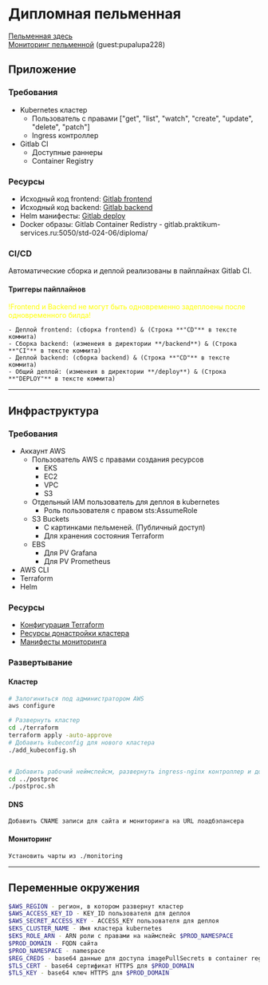 # Дипломная пельменная
[Пельменная здесь](https://momo.sudouser.net)  
[Мониторинг пельменной](https://momo-grafana.sudouser.net) (guest:pupalupa228)

## Приложение
### Требования
- Kubernetes кластер  
    - Пользователь с правами  ["get", "list", "watch", "create", "update", "delete", "patch"]
    - Ingress контроллер
- Gitlab CI
    - Доступные раннеры
    - Container Registry
 
### Ресурсы
- Исходный код frontend: <a href= https://gitlab.praktikum-services.ru/std-024-06/diploma/-/tree/main/frontend> Gitlab frontend</a>  
- Исходный код backend: <a href= https://gitlab.praktikum-services.ru/std-024-06/diploma/-/tree/main/backend> Gitlab backend</a>  
- Helm манифесты: <a href= https://gitlab.praktikum-services.ru/std-024-06/diploma/-/tree/main/deploy> Gitlab deploy</a>
- Docker образы:  Gitlab Container Redistry - gitlab.praktikum-services.ru:5050/std-024-06/diploma/

### CI/CD
Автоматические сборка и деплой реализованы в пайплайнах Gitlab CI.
#### Триггеры пайплайнов
<span style="color:yellow">
!Frontend и Backend не могут быть одновременно задеплоены после одновременного билда!</span>

```- Сборка frontend: (изменеия в директории **/frontend**) & (Строка **"CI"** в тексте коммита)
- Деплой frontend: (сборка frontend) & (Строка **"CD"** в тексте коммита)
- Сборка backend: (изменеия в директории **/backend**) & (Строка **"CI"** в тексте коммита)
- Деплой backend: (сборка backend) & (Строка **"CD"** в тексте коммита)
- Общий деплой: (изменеия в директории **/deploy**) & (Строка **"DEPLOY"** в тексте коммита)
```

  
---


## Инфраструктура  
### Требования
- Аккаунт AWS
    - Пользователь AWS с правами создания ресурсов
        - EKS
        - EC2
        - VPC
        - S3
    - Отдельный IAM пользователь для деплоя в kubernetes
        - Роль пользователя с правом sts:AssumeRole
    - S3 Buckets
        - С картинками пельменей. (Публичный доступ)
        - Для хранения состояния Terraform
    - EBS
        - Для PV Grafana
        - Для PV Prometheus
- AWS CLI
- Terraform
- Helm

### Ресурсы
-   <a href= https://github.com/s-pepyako/infra/tree/main/terraform> Конфигурация Terraform</a>  
-   <a href= https://github.com/s-pepyako/infra/tree/main/postproc> Ресурсы донастройки кластера</a>
-   <a href= https://github.com/s-pepyako/infra/tree/main/monitoring> Манифесты мониторинга</a>

### Развертывание

#### Кластер
```bash
# Залогиниться под администратором AWS
aws configure

# Развернуть кластер
cd ./terraform
terraform apply -auto-approve
# Добавить kubeconfig для нового кластера
./add_kubeconfig.sh


# Добавить рабочий неймспейсм, развернуть ingress-nginx контроллер и добавить rbac роль для деплоя
cd ../postproc
./postproc.sh

```
#### DNS
```
Добавить CNAME записи для сайта и мониторинга на URL лоадбэлансера
```

#### Мониторинг
```
Установить чарты из ./monitoring
```

---
## Переменные окружения

```sh
$AWS_REGION - регион, в котором развернут кластер  
$AWS_ACCESS_KEY_ID - KEY_ID пользователя для деплоя  
$AWS_SECRET_ACCESS_KEY - ACCESS_KEY пользователя для деплоя  
$EKS_CLUSTER_NAME - Имя кластера kubernetes  
$EKS_ROLE_ARN - ARN роли с правами на наймспейс $PROD_NAMESPACE 
$PROD_DOMAIN - FQDN сайта  
$PROD_NAMESPACE - namespace  
$REG_CREDS - base64 данные для доступа imagePullSecrets в container registry  
$TLS_CERT - base64 сертификат HTTPS для $PROD_DOMAIN  
$TLS_KEY - base64 ключ HTTPS для $PROD_DOMAIN  
```